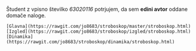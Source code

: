 Študent z vpisno številko _63020116_ potrjujem, da sem __edini avtor__ oddane domače naloge.
	
	[Glavna](https://rawgit.com/jo8683/stroboskop/master/stroboskop.html)
	[Izgled](https://rawgit.com/jo8683/stroboskop/izgled/stroboskop.html)
	[Dinamika](https://rawgit.com/jo8683/stroboskop/dinamika/stroboskop.html)